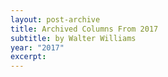 ```yaml
---
layout: post-archive
title: Archived Columns From 2017
subtitle: by Walter Williams
year: "2017"
excerpt:
---
```


